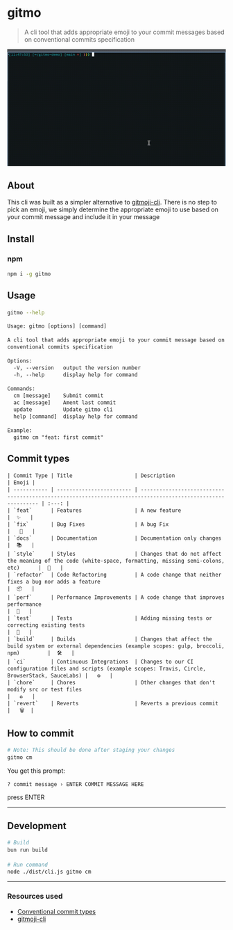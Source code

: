 # gitmo

> A cli tool that adds appropriate emoji to your commit messages based on conventional commits specification

<!-- [[!demo.mov](demo.mov)] -->

[![Demo](./demo.gif)](./demo.gif)

## About

This cli was built as a simpler alternative to [gitmoji-cli](https://github.com/carloscuesta/gitmoji-cli). There is no step to pick an emoji, we simply determine the appropriate emoji to use based on your commit message and include it in your message

## Install

### npm

```bash
npm i -g gitmo
```

## Usage

```bash
gitmo --help
```

```
Usage: gitmo [options] [command]

A cli tool that adds appropriate emoji to your commit message based on conventional commits specification

Options:
  -V, --version   output the version number
  -h, --help      display help for command

Commands:
  cm [message]    Submit commit
  ac [message]    Ament last commit
  update          Update gitmo cli
  help [command]  display help for command

Example:
  gitmo cm "feat: first commit"
```

## Commit types

```
| Commit Type | Title                    | Description                                                                                                 | Emoji |
| ----------- | ------------------------ | ----------------------------------------------------------------------------------------------------------- | :---: |
| `feat`      | Features                 | A new feature                                                                                               |  ✨   |
| `fix`       | Bug Fixes                | A bug Fix                                                                                                   |   🐛   |
| `docs`      | Documentation            | Documentation only changes                                                                                  |  📚   |
| `style`     | Styles                   | Changes that do not affect the meaning of the code (white-space, formatting, missing semi-colons, etc)      |  💄   |
| `refactor`  | Code Refactoring         | A code change that neither fixes a bug nor adds a feature                                                   |  📦   |
| `perf`      | Performance Improvements | A code change that improves performance                                                                     |  🚀   |
| `test`      | Tests                    | Adding missing tests or correcting existing tests                                                           |  🚨   |
| `build`     | Builds                   | Changes that affect the build system or external dependencies (example scopes: gulp, broccoli, npm)         |  🛠   |
| `ci`        | Continuous Integrations  | Changes to our CI configuration files and scripts (example scopes: Travis, Circle, BrowserStack, SauceLabs) |   ⚙️   |
| `chore`     | Chores                   | Other changes that don't modify src or test files                                                           |   ♻️   |
| `revert`    | Reverts                  | Reverts a previous commit                                                                                   |   🗑  |
```

## How to commit

```bash
# Note: This should be done after staging your changes
gitmo cm
```

You get this prompt:

```
? commit message › ENTER COMMIT MESSAGE HERE
```

press ENTER

---

## Development

```bash
# Build
bun run build

# Run command
node ./dist/cli.js gitmo cm
```

---

### Resources used

- [Conventional commit types](https://github.com/pvdlg/conventional-commit-types)
- [gitmoji-cli](https://github.com/carloscuesta/gitmoji-cli)
